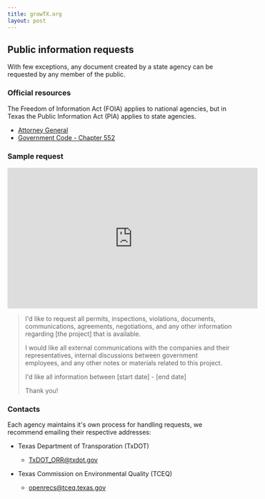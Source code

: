 ```yaml
---
title: growTX.org
layout: post
---
```


## Public information requests

With few exceptions, any document created by a state agency can be requested by any member of the public.

### Official resources

The Freedom of Information Act (FOIA) applies to national agencies, but in Texas the Public Information Act (PIA) applies to state agencies.

- [Attorney General](https://www.texasattorneygeneral.gov/open-government/members-public/overview-public-information-act)
- [Government Code - Chapter 552](https://statutes.capitol.texas.gov/Docs/GV/htm/GV.552.htm)

### Sample request

<iframe width="560" height="315" src="https://www.youtube.com/embed/Vkjdv-1Sa48?si=ueUtCPEm1mhWstwX&amp;controls=0" title="YouTube video player" frameborder="0" allow="accelerometer; autoplay; clipboard-write; encrypted-media; gyroscope; picture-in-picture; web-share" allowfullscreen></iframe>

> I'd like to request all permits, inspections, violations, documents, communications, agreements, negotiations, and any other information regarding [the project] that is available.
> 
> I would like all external communications with the companies and their representatives, internal discussions between government employees, and any other notes or materials related to this project.
> 
> I'd like all information between [start date] - [end date]
> 
> Thank you!

### Contacts 

Each agency maintains it's own process for handling requests, we recommend emailing their respective addresses:

- Texas Department of Transporation (TxDOT)
  - [TxDOT_ORR@txdot.gov](mailto:TxDOT_ORR@txdot.gov)

- Texas Commission on Environmental Quality (TCEQ)
  - [openrecs@tceq.texas.gov](mailto:openrecs@tceq.texas.gov)


  